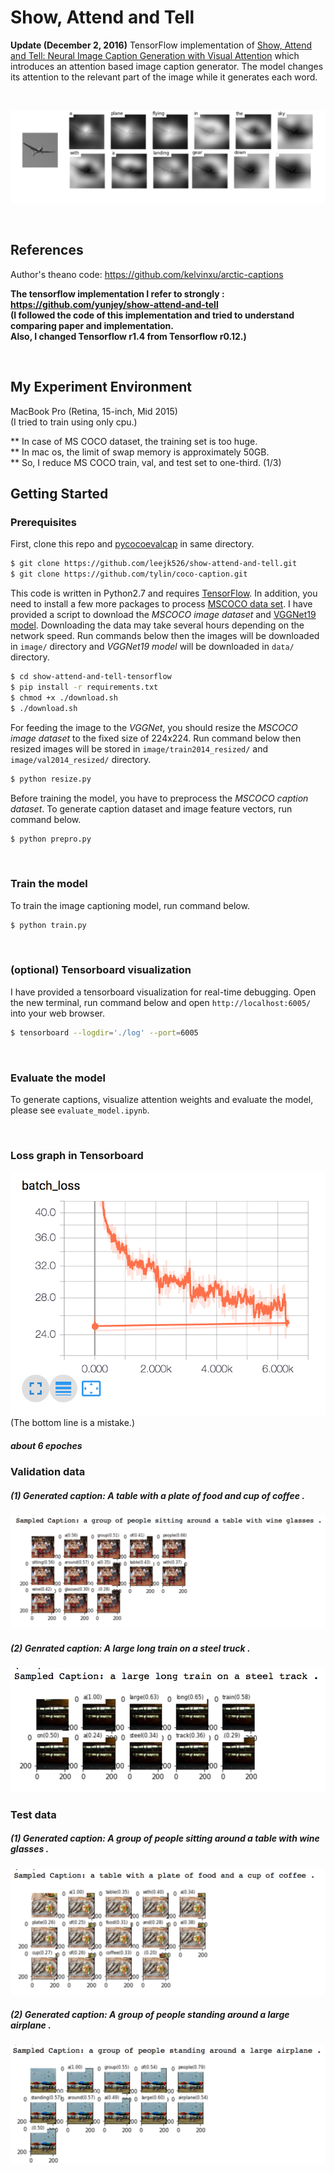 # Show, Attend and Tell 
<b> Update (December 2, 2016)</b> TensorFlow implementation of [Show, Attend and Tell: Neural Image Caption Generation with Visual Attention](http://arxiv.org/abs/1502.03044) which introduces an attention based image caption generator. The model changes its attention to the relevant part of the image while it generates each word.

<br/>

![alt text](jpg/attention_over_time.jpg "soft attention")

<br/>


## References

Author's theano code: https://github.com/kelvinxu/arctic-captions 

<b>The tensorflow implementation I refer to strongly : https://github.com/yunjey/show-attend-and-tell
<br/>
(I followed the code of this implementation and tried to understand comparing paper and implementation. <br/> Also, I changed Tensorflow r1.4 from Tensorflow r0.12.)
</b>

<br/>

## My Experiment Environment

MacBook Pro (Retina, 15-inch, Mid 2015)
<br/>
(I tried to train using only cpu.)
<br/>

** In case of MS COCO dataset, the training set is too huge.
<br/>
** In mac os, the limit of swap memory is approximately 50GB.
<br/>
** So, I reduce MS COCO train, val, and test set to one-third. (1/3) 
<br/>


## Getting Started

### Prerequisites

First, clone this repo and [pycocoevalcap](https://github.com/tylin/coco-caption.git) in same directory.

```bash
$ git clone https://github.com/leejk526/show-attend-and-tell.git
$ git clone https://github.com/tylin/coco-caption.git
```

This code is written in Python2.7 and requires [TensorFlow](https://www.tensorflow.org/versions/r0.11/get_started/os_setup.html#anaconda-installation). In addition, you need to install a few more packages to process [MSCOCO data set](http://mscoco.org/home/). I have provided a script to download the <i>MSCOCO image dataset</i> and [VGGNet19 model](http://www.vlfeat.org/matconvnet/pretrained/). Downloading the data may take several hours depending on the network speed. Run commands below then the images will be downloaded in `image/` directory and <i>VGGNet19 model</i> will be downloaded in `data/` directory.

```bash
$ cd show-attend-and-tell-tensorflow
$ pip install -r requirements.txt
$ chmod +x ./download.sh
$ ./download.sh
```


For feeding the image to the <i>VGGNet</i>, you should resize the <i>MSCOCO image dataset</i> to the fixed size of 224x224. Run command below then resized images will be stored in `image/train2014_resized/` and `image/val2014_resized/` directory.

```bash
$ python resize.py
```

Before training the model, you have to preprocess the <i>MSCOCO caption dataset</i>.
To generate caption dataset and image feature vectors, run command below.

```bash
$ python prepro.py
```
<br>

### Train the model 

To train the image captioning model, run command below. 

```bash
$ python train.py
```
<br>

### (optional) Tensorboard visualization

I have provided a tensorboard visualization for real-time debugging.
Open the new terminal, run command below and open `http://localhost:6005/` into your web browser.

```bash
$ tensorboard --logdir='./log' --port=6005 
```
<br>

### Evaluate the model 

To generate captions, visualize attention weights and evaluate the model, please see `evaluate_model.ipynb`.


<br/>

### Loss graph in Tensorboard
![alt text](jpg/batch_loss.png "batch_loss")
<br>
(The bottom line is a mistake.)

##### about 6 epoches

### Validation data

##### (1) Generated caption: A table with a plate of food and cup of coffee .
![alt text](jpg/validation_example.png "val_example")

##### (2) Genrated caption: A large long train on a steel truck .
![alt text](jpg/validation_example2.png "val_example2")

### Test data

##### (1) Generated caption: A group of people sitting around a table with wine glasses .
![alt text](jpg/test_example.png "test_example")

##### (2) Generated caption: A group of people standing around a large airplane .
![alt text](jpg/test_example2.png "test_example2")
